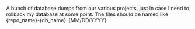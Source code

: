 A bunch of database dumps from our various projects, just in case I need to rollback my database at some point. 
The files should be named like {repo_name}-{db_name}-{MM/DD/YYYY}

